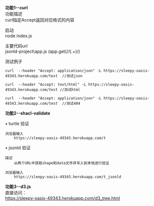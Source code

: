 		
**功能1--curl**										
功能描述										
	curl指定Accept返回对应格式的内容									
										
启动										
	node index.js									
										
主要代码url										
	jsonld-project\app.js	(app.get(/\/(.+)/)				
										
测试例子

	curl  --header "Accept: application/json" -L https://sleepy-oasis-49343.herokuapp.com/test  //测试json		
  
	curl  --header "Accept: text/html" -L https://sleepy-oasis-49343.herokuapp.com/test	//测试html		
  
	curl  --header "Accept: application/json" -L https://sleepy-oasis-49343.herokuapp.com/test  //测试404		
  
							
**功能2--shacl-validate**		

•	turtle  验证				
    
	浏览器输入									
		https://sleepy-oasis-49343.herokuapp.com/t								
								
										
•	jsonld 验证			

	描述									
		从两个URL中获取shape和data文件并写入到本地进行验证						
    
	浏览器输入									
		https://sleepy-oasis-49343.herokuapp.com/t_jsonld								
						
										
**功能3--d3.js**										
	直接访问：									
		https://sleepy-oasis-49343.herokuapp.com/d3_tree.html								
